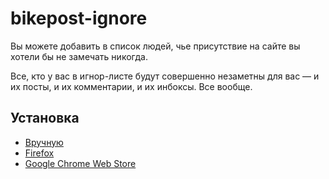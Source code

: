 # bikepost-ignore

Вы можете добавить в список людей, чье присутствие на сайте вы хотели бы не замечать никогда.

Все, кто у вас в игнор-листе будут совершенно незаметны для вас — и их посты, и их комментарии, и их инбоксы. Все вообще.

## Установка
- [Вручную](https://github.com/mrded/bikepost-ignore/releases)
- [Firefox](https://addons.mozilla.org/en-US/firefox/addon/bikepost-ignore/)
- [Google Chrome Web Store](https://chrome.google.com/webstore/detail/ginbheknmjfgkliknpjcdjfklidngflb)
